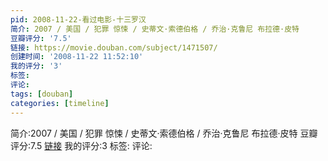 ```yaml
---
pid: 2008-11-22-看过电影-十三罗汉
简介: 2007 / 美国 / 犯罪 惊悚 / 史蒂文·索德伯格 / 乔治·克鲁尼 布拉德·皮特
豆瓣评分: '7.5'
链接: https://movie.douban.com/subject/1471507/
创建时间: '2008-11-22 11:52:10'
我的评分: '3'
标签:
评论:
tags: [douban]
categories: [timeline]
---
```

简介:2007 / 美国 / 犯罪 惊悚 / 史蒂文·索德伯格 / 乔治·克鲁尼 布拉德·皮特
豆瓣评分:7.5
[链接](https://movie.douban.com/subject/1471507/)
我的评分:3
标签:
评论:
